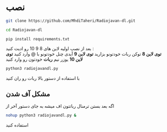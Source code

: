 # نصب
```bash
git clone https://github.com/MhdiTaheri/Radiojavan-dl.git
```
```bash
cd Radiojavan-dl
```
```
pip install requirements.txt
```
بعد از نصب اولیه لاین های 8 9 10 رو ادیت کنید :
<br>
**توی لاین 8** توکن ربات خودتونو بزارید
**توی لاین 9** آیدی چنل خودتونو با @ وارد کنید
**توی لاین 10** یوزر نیم **ربات** خودتون رو وارد کنید
```bash
python3 radiojavandl.py
```
با استفاده از دستور بالا ربات رو ران کنید

## مشکل آف شدن
اگه بعد بستن ترمنال رباتتون اف میشه به جای دستور آخر از 
```bash
nohup python3 radiojavandl.py &
```
استفاده کنید
